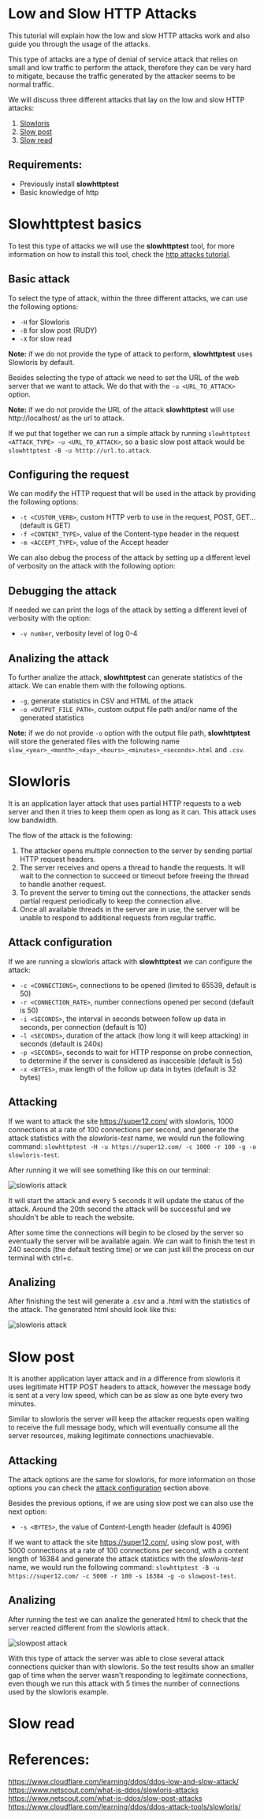 # Low and Slow HTTP Attacks

This tutorial will explain how the low and slow HTTP attacks work and also guide you through the usage 
of the attacks. 

This type of attacks are a type of denial of service attack that relies on small and low traffic to perform the attack, therefore they can be very hard to mitigate, because the traffic generated by the attacker seems to be normal traffic.

We will discuss three different attacks that lay on the low and slow HTTP attacks:

1. [Slowloris](#slowloris)
1. [Slow post](#slow%20post)
1. [Slow read](#slow%20read)

## Requirements:

- Previously install **slowhttptest**
- Basic knowledge of http 

# Slowhttptest basics

To test this type of attacks we will use the **slowhttptest** tool, for more information on how to install this tool, check the [http attacks tutorial](./HTTP_ATTACKS.md).

## Basic attack

To select the type of attack, within the three different attacks, we can use the following options:

- `-H` for Slowloris
- `-B` for slow post (RUDY)
- `-X` for slow read

**Note:** if we do not provide the type of attack to perform, **slowhttptest** uses Slowloris by default.

Besides selecting the type of attack we need to set the URL of the web server that we want to attack. We do that with the `-u <URL_TO_ATTACK>` option.

**Note:** if we do not provide the URL of the attack **slowhttptest** will use http://localhost/ as the url to attack.

If we put that together we can run a simple attack by running `slowhttptest <ATTACK_TYPE> -u <URL_TO_ATTACK>`, so a basic slow post attack would be `slowhttptest -B -u htttp://url.to.attack`.

## Configuring the request

We can modify the HTTP request that will be used in the attack by providing the following options:

- `-t <CUSTOM_VERB>`, custom HTTP verb to use in the request, POST, GET... (default is GET)
- `-f <CONTENT_TYPE>`, value of the Content-type header in the request
- `-m <ACCEPT_TYPE>`, value of the Accept header

We can also debug the process of the attack by setting up a different level of verbosity on the attack with the following option:

## Debugging the attack

If needed we can print the logs of the attack by setting a different level of verbosity with the option:

- `-v number`, verbosity level of log 0-4

## Analizing the attack

To further analize the attack, **slowhttptest** can generate statistics of the attack. We can enable them with the following options.

- `-g`, generate statistics in CSV and HTML of the attack
- `-o <OUTPUT_FILE_PATH>`, custom output file path and/or name of the generated statistics

**Note:** if we do not provide `-o` option with the output file path, **slowhttptest** will store the generated files with the following name `slow_<year>_<month>_<day>_<hours>_<minutes>_<seconds>.html` and `.csv`.

# Slowloris 

It is an application layer attack that uses partial HTTP requests to a web server 
and then it tries to keep them open as long as it can. This attack uses low 
bandwidth.

The flow of the attack is the following:
1. The attacker opens multiple connection to the server by sending partial HTTP request headers.
2. The server receives and opens a thread to handle the requests. It will wait to the connection to succeed or timeout before freeing the thread to handle another
request.
3. To prevent the server to timing out the connections, the attacker sends 
partial request periodically to keep the connection alive.
4. Once all available threads in the server are in use, the server will be unable to respond to additional requests from regular traffic.

## Attack configuration

If we are running a slowloris attack with **slowhttptest** we can configure the attack:

- `-c <CONNECTIONS>`, connections to be opened (limited to 65539, default is 50)
- `-r <CONNECTION_RATE>`, number connections opened per second (default is 50)
- `-i <SECONDS>`, the interval in seconds between follow up data in seconds, per connection (default is 10)
- `-l <SECONDS>`, duration of the attack (how long it will keep attacking) in seconds (default is 240s)
- `-p <SECONDS>`, seconds to wait for HTTP response on probe connection, to determine if the server is considered as inaccesible (default is 5s)
- `-x <BYTES>`, max length of the follow up data in bytes (default is 32 bytes)

## Attacking

If we want to attack the site https://super12.com/ with slowloris, 1000 connections at a rate of 100 connections per second, and generate the attack statistics with the _slowloris-test_ name, we would run the following command: `slowhttptest -H -u https://super12.com/ -c 1000 -r 100 -g -o slowloris-test`. 

After running it we will see something like this on our terminal:

![slowloris attack](./res/slow-attack/slowloris-test1.png)

It will start the attack and every 5 seconds it will update the status of the attack. Around the 20th second the attack will be successful and we shouldn't be able to reach the website. 

After some time the connections will begin to be closed by the server so eventually the server will be available again. We can wait to finish the test in 240 seconds (the default testing time) or we can just kill the process on our terminal with ctrl+c.

## Analizing

After finishing the test will generate a .csv and a .html with the statistics of the attack. The generated html should look like this:

![slowloris attack](./res/slow-attack/slowloris-test1-html.png)

# Slow post 

It is another application layer attack and in a difference from slowloris it uses legitimate HTTP POST headers to attack, however the message body is sent at a very low speed, which can be as slow as one byte every two minutes. 

Similar to slowloris the server will keep the attacker requests open waiting to receive the full message body, which will eventually consume all the server resources, making legitimate connections unachievable.

## Attacking

The attack options are the same for slowloris, for more information on those options you can check the [attack configuration](#attack%20configuration) section above. 

Besides the previous options, if we are using slow post we can also use the next option:

- `-s <BYTES>`, the value of Content-Length header (default is 4096)

If we want to attack the site https://super12.com/, using slow post, with 5000 connections at a rate of 100 connections per second, with a content length of 16384 and generate the attack statistics with the _slowloris-test_ name, we would run the following command: `slowhttptest -B -u https://super12.com/ -c 5000 -r 100 -s 16384 -g -o slowpost-test`.

## Analizing

After running the test we can analize the generated html to check that the server reacted different from the slowloris attack.

![slowpost attack](./res/slow-attack/slowpost-test1-html.png)

With this type of attack the server was able to close several attack connections quicker than with slowloris. So the test results show an smaller gap of time when the server wasn't responding to legitimate connections, even though we run this attack with 5 times the number of connections used by the slowloris example.

# Slow read


# References:

https://www.cloudflare.com/learning/ddos/ddos-low-and-slow-attack/
https://www.netscout.com/what-is-ddos/slowloris-attacks
https://www.netscout.com/what-is-ddos/slow-post-attacks
https://www.cloudflare.com/learning/ddos/ddos-attack-tools/slowloris/